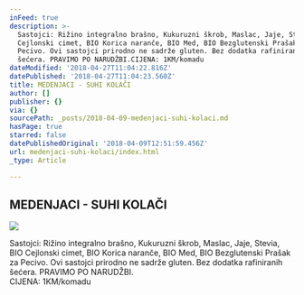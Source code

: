 ```yaml
---
inFeed: true
description: >-
  Sastojci: Rižino integralno brašno, Kukuruzni škrob, Maslac, Jaje, Stevia, BIO
  Cejlonski cimet, BIO Korica naranče, BIO Med, BIO Bezglutenski Prašak za
  Pecivo. Ovi sastojci prirodno ne sadrže gluten. Bez dodatka rafiniranih
  šećera. PRAVIMO PO NARUDŽBI.CIJENA: 1KM/komadu
dateModified: '2018-04-27T11:04:22.816Z'
datePublished: '2018-04-27T11:04:23.560Z'
title: MEDENJACI - SUHI KOLAČI
author: []
publisher: {}
via: {}
sourcePath: _posts/2018-04-09-medenjaci-suhi-kolaci.md
hasPage: true
starred: false
datePublishedOriginal: '2018-04-09T12:51:59.456Z'
url: medenjaci-suhi-kolaci/index.html
_type: Article

---
```

## MEDENJACI - SUHI KOLAČI
![](https://the-grid-user-content.s3-us-west-2.amazonaws.com/b9ebe040-fb14-4e41-8fcf-f25f903c1d17.jpg)

Sastojci: Rižino integralno brašno, Kukuruzni škrob, Maslac, Jaje, Stevia, BIO Cejlonski cimet, BIO Korica naranče, BIO Med, BIO Bezglutenski Prašak za Pecivo. Ovi sastojci prirodno ne sadrže gluten. Bez dodatka rafiniranih šećera. PRAVIMO PO NARUDŽBI.  
CIJENA: 1KM/komadu
